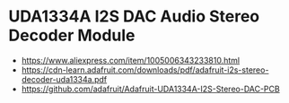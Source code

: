 # UDA1334A I2S DAC Audio Stereo Decoder Module

* https://www.aliexpress.com/item/1005006343233810.html
* https://cdn-learn.adafruit.com/downloads/pdf/adafruit-i2s-stereo-decoder-uda1334a.pdf
* https://github.com/adafruit/Adafruit-UDA1334A-I2S-Stereo-DAC-PCB
